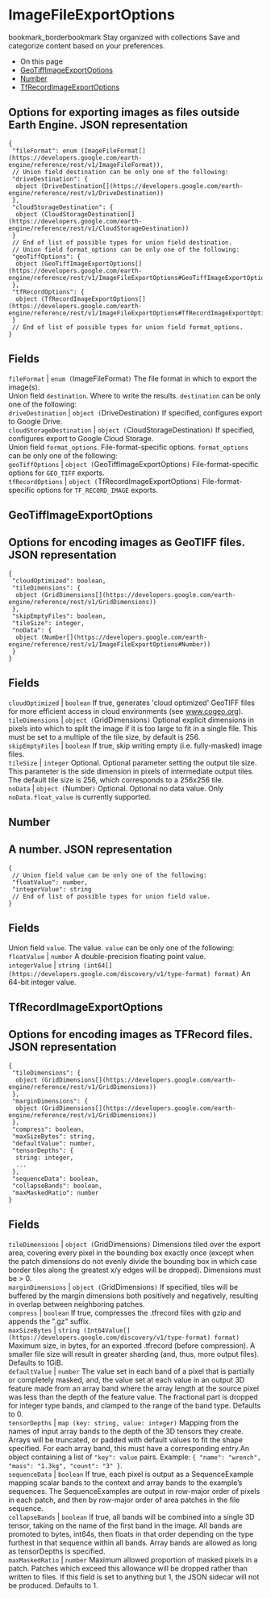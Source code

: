  
#  ImageFileExportOptions 
bookmark_borderbookmark Stay organized with collections  Save and categorize content based on your preferences.
  * On this page
  * [GeoTiffImageExportOptions](https://developers.google.com/earth-engine/reference/rest/v1/ImageFileExportOptions#geotiffimageexportoptions)
  * [Number](https://developers.google.com/earth-engine/reference/rest/v1/ImageFileExportOptions#number)
  * [TfRecordImageExportOptions](https://developers.google.com/earth-engine/reference/rest/v1/ImageFileExportOptions#tfrecordimageexportoptions)


Options for exporting images as files outside Earth Engine.
JSON representation  
---  
```
{
 "fileFormat": enum (ImageFileFormat[](https://developers.google.com/earth-engine/reference/rest/v1/ImageFileFormat)),
 // Union field destination can be only one of the following:
 "driveDestination": {
  object (DriveDestination[](https://developers.google.com/earth-engine/reference/rest/v1/DriveDestination))
 },
 "cloudStorageDestination": {
  object (CloudStorageDestination[](https://developers.google.com/earth-engine/reference/rest/v1/CloudStorageDestination))
 }
 // End of list of possible types for union field destination.
 // Union field format_options can be only one of the following:
 "geoTiffOptions": {
  object (GeoTiffImageExportOptions[](https://developers.google.com/earth-engine/reference/rest/v1/ImageFileExportOptions#GeoTiffImageExportOptions))
 },
 "tfRecordOptions": {
  object (TfRecordImageExportOptions[](https://developers.google.com/earth-engine/reference/rest/v1/ImageFileExportOptions#TfRecordImageExportOptions))
 }
 // End of list of possible types for union field format_options.
}
```
  
Fields  
---  
`fileFormat` |  `enum (`ImageFileFormat[](https://developers.google.com/earth-engine/reference/rest/v1/ImageFileFormat)`)` The file format in which to export the image(s).  
Union field `destination`. Where to write the results. `destination` can be only one of the following:  
`driveDestination` |  `object (`DriveDestination[](https://developers.google.com/earth-engine/reference/rest/v1/DriveDestination)`)` If specified, configures export to Google Drive.  
`cloudStorageDestination` |  `object (`CloudStorageDestination[](https://developers.google.com/earth-engine/reference/rest/v1/CloudStorageDestination)`)` If specified, configures export to Google Cloud Storage.  
Union field `format_options`. File-format-specific options. `format_options` can be only one of the following:  
`geoTiffOptions` |  `object (`GeoTiffImageExportOptions[](https://developers.google.com/earth-engine/reference/rest/v1/ImageFileExportOptions#GeoTiffImageExportOptions)`)` File-format-specific options for `GEO_TIFF` exports.  
`tfRecordOptions` |  `object (`TfRecordImageExportOptions[](https://developers.google.com/earth-engine/reference/rest/v1/ImageFileExportOptions#TfRecordImageExportOptions)`)` File-format-specific options for `TF_RECORD_IMAGE` exports.  
## GeoTiffImageExportOptions
Options for encoding images as GeoTIFF files.
JSON representation  
---  
```
{
 "cloudOptimized": boolean,
 "tileDimensions": {
  object (GridDimensions[](https://developers.google.com/earth-engine/reference/rest/v1/GridDimensions))
 },
 "skipEmptyFiles": boolean,
 "tileSize": integer,
 "noData": {
  object (Number[](https://developers.google.com/earth-engine/reference/rest/v1/ImageFileExportOptions#Number))
 }
}
```
  
Fields  
---  
`cloudOptimized` |  `boolean` If true, generates 'cloud optimized' GeoTIFF files for more efficient access in cloud environments (see www.cogeo.org).  
`tileDimensions` |  `object (`GridDimensions[](https://developers.google.com/earth-engine/reference/rest/v1/GridDimensions)`)` Optional explicit dimensions in pixels into which to split the image if it is too large to fit in a single file. This must be set to a multiple of the tile size, by default is 256.  
`skipEmptyFiles` |  `boolean` If true, skip writing empty (i.e. fully-masked) image files.  
`tileSize` |  `integer` Optional. Optional parameter setting the output tile size. This parameter is the side dimension in pixels of intermediate output tiles. The default tile size is 256, which corresponds to a 256x256 tile.  
`noData` |  `object (`Number[](https://developers.google.com/earth-engine/reference/rest/v1/ImageFileExportOptions#Number)`)` Optional. Optional no data value. Only `noData.float_value` is currently supported.  
## Number
A number.
JSON representation  
---  
```
{
 // Union field value can be only one of the following:
 "floatValue": number,
 "integerValue": string
 // End of list of possible types for union field value.
}
```
  
Fields  
---  
Union field `value`. The value. `value` can be only one of the following:  
`floatValue` |  `number` A double-precision floating point value.  
`integerValue` |  `string (int64[](https://developers.google.com/discovery/v1/type-format) format)` An 64-bit integer value.  
## TfRecordImageExportOptions
Options for encoding images as TFRecord files.
JSON representation  
---  
```
{
 "tileDimensions": {
  object (GridDimensions[](https://developers.google.com/earth-engine/reference/rest/v1/GridDimensions))
 },
 "marginDimensions": {
  object (GridDimensions[](https://developers.google.com/earth-engine/reference/rest/v1/GridDimensions))
 },
 "compress": boolean,
 "maxSizeBytes": string,
 "defaultValue": number,
 "tensorDepths": {
  string: integer,
  ...
 },
 "sequenceData": boolean,
 "collapseBands": boolean,
 "maxMaskedRatio": number
}
```
  
Fields  
---  
`tileDimensions` |  `object (`GridDimensions[](https://developers.google.com/earth-engine/reference/rest/v1/GridDimensions)`)` Dimensions tiled over the export area, covering every pixel in the bounding box exactly once (except when the patch dimensions do not evenly divide the bounding box in which case border tiles along the greatest x/y edges will be dropped). Dimensions must be > 0.  
`marginDimensions` |  `object (`GridDimensions[](https://developers.google.com/earth-engine/reference/rest/v1/GridDimensions)`)` If specified, tiles will be buffered by the margin dimensions both positively and negatively, resulting in overlap between neighboring patches.  
`compress` |  `boolean` If true, compresses the .tfrecord files with gzip and appends the ".gz" suffix.  
`maxSizeBytes` |  `string (Int64Value[](https://developers.google.com/discovery/v1/type-format) format)` Maximum size, in bytes, for an exported .tfrecord (before compression). A smaller file size will result in greater sharding (and, thus, more output files). Defaults to 1GiB.  
`defaultValue` |  `number` The value set in each band of a pixel that is partially or completely masked, and, the value set at each value in an output 3D feature made from an array band where the array length at the source pixel was less than the depth of the feature value. The fractional part is dropped for integer type bands, and clamped to the range of the band type. Defaults to 0.  
`tensorDepths` |  `map (key: string, value: integer)` Mapping from the names of input array bands to the depth of the 3D tensors they create. Arrays will be truncated, or padded with default values to fit the shape specified. For each array band, this must have a corresponding entry.An object containing a list of `"key": value` pairs. Example: `{ "name": "wrench", "mass": "1.3kg", "count": "3" }`.  
`sequenceData` |  `boolean` If true, each pixel is output as a SequenceExample mapping scalar bands to the context and array bands to the example’s sequences. The SequenceExamples are output in row-major order of pixels in each patch, and then by row-major order of area patches in the file sequence.  
`collapseBands` |  `boolean` If true, all bands will be combined into a single 3D tensor, taking on the name of the first band in the image. All bands are promoted to bytes, int64s, then floats in that order depending on the type furthest in that sequence within all bands. Array bands are allowed as long as tensorDepths is specified.  
`maxMaskedRatio` |  `number` Maximum allowed proportion of masked pixels in a patch. Patches which exceed this allowance will be dropped rather than written to files. If this field is set to anything but 1, the JSON sidecar will not be produced. Defaults to 1.  
